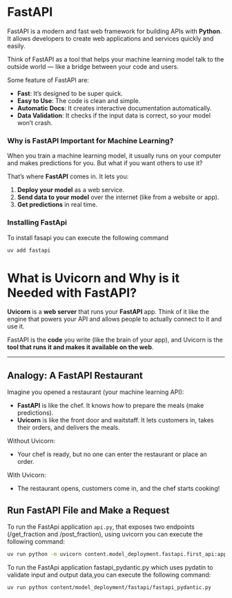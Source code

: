 # FastAPI

FastAPI is a modern and fast web framework for building APIs with **Python**. It allows developers to create web applications and services quickly and easily.

Think of FastAPI as a tool that helps your machine learning model talk to the outside world — like a bridge between your code and users.

Some feature of FastAPI are:

- **Fast**: It’s designed to be super quick.
- **Easy to Use**: The code is clean and simple.
- **Automatic Docs**: It creates interactive documentation automatically.
- **Data Validation**: It checks if the input data is correct, so your model won’t crash.

### Why is FastAPI Important for Machine Learning?

When you train a machine learning model, it usually runs on your computer and makes predictions for you. But what if you want others to use it?

That’s where **FastAPI** comes in. It lets you:

1. **Deploy your model** as a web service.
2. **Send data to your model** over the internet (like from a website or app).
3. **Get predictions** in real time.

### Installing FastApi

To install fasapi you can execute the following command

```bash
uv add fastapi
```

# What is Uvicorn and Why is it Needed with FastAPI?

**Uvicorn** is a **web server** that runs your **FastAPI** app. Think of it like the engine that powers your API and allows people to actually connect to it and use it.

FastAPI is the **code** you write (like the brain of your app), and Uvicorn is the **tool that runs it and makes it available on the web**.

---

## Analogy: A FastAPI Restaurant

Imagine you opened a restaurant (your machine learning API):

- **FastAPI** is like the chef. It knows how to prepare the meals (make predictions).
- **Uvicorn** is like the front door and waitstaff. It lets customers in, takes their orders, and delivers the meals.

Without Uvicorn:

- Your chef is ready, but no one can enter the restaurant or place an order.

With Uvicorn:

- The restaurant opens, customers come in, and the chef starts cooking!

## Run FastAPI File and Make a Request

To run the FastApi application `api.py`, that exposes two endpoints (/get_fraction and /post_fraction), using uvicorn you can execute the following command:

```bash
uv run python -m uvicorn content.model_deployment.fastapi.first_api:app
```

To run the FastApi application fastapi_pydantic.py which uses pydatin to validate input and output data,you can execute the following command:

```bash
uv run python content/model_deployment/fastapi/fastapi_pydantic.py
```
